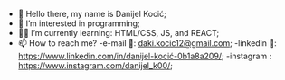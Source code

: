 - 👋 Hello there, my name is Danijel Kocić;
- 👀 I’m interested in programming;
- 👨‍💻 I’m currently learning: HTML/CSS, JS, and REACT;
- 📫 How to reach me?
-e-mail 📧: daki.kocic12@gmail.com; 
-linkedin 🔗: https://www.linkedin.com/in/danijel-kocić-0b1a8a209/;
-instagram : https://www.instagram.com/danijel_k00/;


